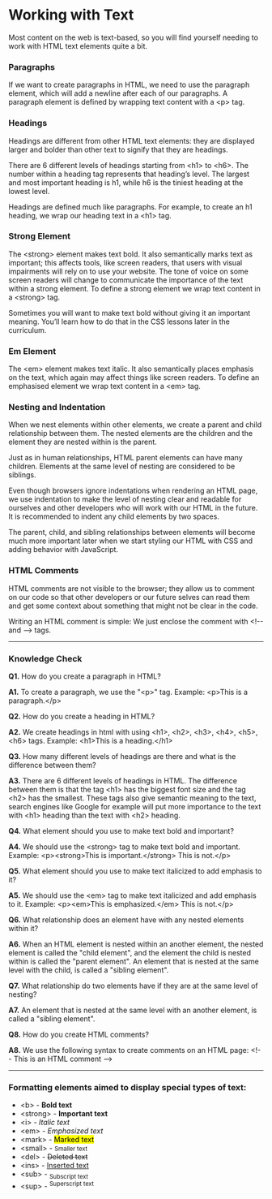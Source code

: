 # Working with Text
Most content on the web is text-based, so you will find yourself needing to work with HTML text elements quite a bit.

### Paragraphs
If we want to create paragraphs in HTML, we need to use the paragraph element, which will add a newline after each of our paragraphs. A paragraph element is defined by wrapping text content with a \<p> tag.

### Headings
Headings are different from other HTML text elements: they are displayed larger and bolder than other text to signify that they are headings.

There are 6 different levels of headings starting from \<h1> to \<h6>. The number within a heading tag represents that heading’s level. The largest and most important heading is h1, while h6 is the tiniest heading at the lowest level.

Headings are defined much like paragraphs. For example, to create an h1 heading, we wrap our heading text in a \<h1> tag.

### Strong Element
The \<strong> element makes text bold. It also semantically marks text as important; this affects tools, like screen readers, that users with visual impairments will rely on to use your website. The tone of voice on some screen readers will change to communicate the importance of the text within a strong element. To define a strong element we wrap text content in a \<strong> tag.

Sometimes you will want to make text bold without giving it an important meaning. You’ll learn how to do that in the CSS lessons later in the curriculum.

### Em Element
The \<em> element makes text italic. It also semantically places emphasis on the text, which again may affect things like screen readers. To define an emphasised element we wrap text content in a \<em> tag.

### Nesting and Indentation
When we nest elements within other elements, we create a parent and child relationship between them. The nested elements are the children and the element they are nested within is the parent.

Just as in human relationships, HTML parent elements can have many children. Elements at the same level of nesting are considered to be siblings.

Even though browsers ignore indentations when rendering an HTML page, we use indentation to make the level of nesting clear and readable for ourselves and other developers who will work with our HTML in the future. It is recommended to indent any child elements by two spaces.

The parent, child, and sibling relationships between elements will become much more important later when we start styling our HTML with CSS and adding behavior with JavaScript.

### HTML Comments
HTML comments are not visible to the browser; they allow us to comment on our code so that other developers or our future selves can read them and get some context about something that might not be clear in the code.

Writing an HTML comment is simple: We just enclose the comment with \<!-- and --> tags.

---

### Knowledge Check

**Q1.** How do you create a paragraph in HTML?

**A1.** To create a paragraph, we use the "\<p>" tag. Example: \<p>This is a paragraph.\</p>

**Q2.** How do you create a heading in HTML?

**A2.** We create headings in html with using \<h1>, \<h2>, \<h3>, \<h4>, \<h5>, \<h6> tags. Example: \<h1>This is a heading.\</h1>

**Q3.** How many different levels of headings are there and what is the difference between them?

**A3.** There are 6 different levels of headings in HTML. The difference between them is that the tag \<h1> has the biggest font size and the tag \<h2> has the smallest. These tags also give semantic meaning to the text, search engines like Google for example will put more importance to the text with \<h1> heading than the text with \<h2> heading.

**Q4.** What element should you use to make text bold and important?

**A4.** We should use the \<strong> tag to make text bold and important. Example: \<p>\<strong>This is important.\</strong> This is not.\</p>

**Q5.** What element should you use to make text italicized to add emphasis to it?

**A5.** We should use the \<em> tag to make text italicized and add emphasis to it. Example: \<p>\<em>This is emphasized.\</em> This is not.\</p>

**Q6.** What relationship does an element have with any nested elements within it?

**A6.** When an HTML element is nested within an another element, the nested element is called the "child element", and the element the child is nested within is called the "parent element". An element that is nested at the same level with the child, is called a "sibling element".

**Q7.** What relationship do two elements have if they are at the same level of nesting?

**A7.** An element that is nested at the same level with an another element, is called a "sibling element".

**Q8.** How do you create HTML comments?

**A8.** We use the following syntax to create comments on an HTML page: \<!-- This is an HTML comment -->

---

### Formatting elements aimed to display special types of text:

+ \<b> - <b>Bold text</b>
+ \<strong> - <strong>Important text</strong>
+ \<i> - <i>Italic text</i>
+ \<em> - <em>Emphasized text</em>
+ \<mark> - <mark>Marked text</mark>
+ \<small> - <small>Smaller text</small>
+ \<del> - <del>Deleted text</del>
+ \<ins> - <ins>Inserted text</ins>
+ \<sub> - <sub>Subscript text</sub>
+ \<sup> - <sup>Superscript text</sup>
